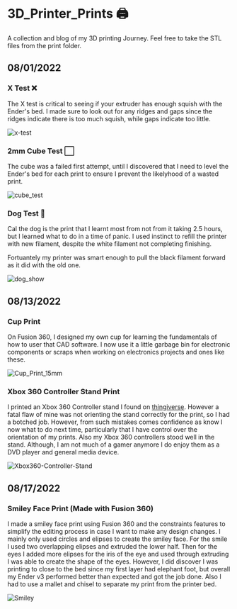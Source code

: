 # 3D_Printer_Prints 🖨️

A collection and blog of my 3D printing Journey. Feel free to take the STL files from the print folder.

## 08/01/2022
### X Test ❌

The X test is critical to seeing if your extruder has enough squish with the Ender's bed. I made sure to look out for any ridges and gaps since the ridges indicate there is too much squish, while gaps indicate too little.

![x-test](https://user-images.githubusercontent.com/87344382/182010775-b81b0297-d9fb-466c-9e42-c9209fa39940.JPG)

### 2mm Cube Test ⬜

The cube was a failed first attempt, until I discovered that I need to level the Ender's bed for each print to ensure I prevent the likelyhood of a wasted print.

![cube_test](https://user-images.githubusercontent.com/87344382/182010805-b7020791-22d9-4537-8486-dc41703a6eb8.JPG)

### Dog Test 🐶

Cal the dog is the print that I learnt most from not from it taking 2.5 hours, but I learned what to do in a time of panic. I used instinct to refill the printer with new filament, despite the white filament not completing finishing.

Fortuantely my printer was smart enough to pull the black filament forward as it did with the old one.

![dog_show](https://user-images.githubusercontent.com/87344382/182010941-4f757c33-1eb6-45b2-8727-eae9b3af4c56.png)

## 08/13/2022

### Cup Print

On Fusion 360, I designed my own cup for learning the fundamentals of how to 
user that CAD software. I now use it a little garbage bin for electronic
components or scraps when working on electronics projects and ones like these.

![Cup_Print_15mm](https://user-images.githubusercontent.com/87344382/184527523-c9fc63f2-d39a-4cef-bdaf-c16b936d4788.png)

### Xbox 360 Controller Stand Print

I printed an Xbox 360 Controller stand I found on <a href="https://www.thingiverse.com/thing:1012779">thingiverse</a>.
However a fatal flaw of mine was not orienting the stand correctly for the print, 
so I had a botched job. However, from such mistakes comes confidence as know I
now what to do next time, particularly that I have control over the orientation 
of my prints. Also my Xbox 360 controllers stood well in the stand. Although,
I am not much of a gamer anymore I do enjoy them as a DVD player and general
media device. 

![Xbox360-Controller-Stand](https://user-images.githubusercontent.com/87344382/184528117-c7c25302-079a-458c-8425-e368fb932482.png)

## 08/17/2022

### Smiley Face Print (Made with Fusion 360)

I made a smiley face print using Fusion 360 and the constraints features to simplify the editing process in case I want to make any design changes. I mainly only used circles and elipses to create the smiley face. For the smile I used two overlapping elipses and extruded the lower half. Then for the eyes I added more elipses for the iris of the eye and used through extruding I was able to create the shape of the eyes. However, I did discover I was printing to close to the bed since my first layer had elephant foot, but overall my Ender v3 performed better than expected and got the job done. Also I had to use a mallet and chisel to separate my print from the printer bed. 

![Smiley](https://user-images.githubusercontent.com/87344382/185729726-c0023d2c-6535-434a-87e3-d6212e89778e.png)

